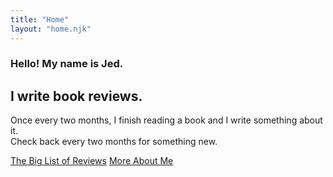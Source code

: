 ```yaml
---
title: "Home"
layout: "home.njk"
---
```

### Hello! My name is Jed.

## I write book reviews.

Once every two months, I finish reading a book and I write something about it.\
Check back every two months for something new.

<div class="buttons">
  <a class="button" href="/reviews/">The Big List of Reviews</a>
  <a class="button gray" href="/about/">More About Me</a>
</div>